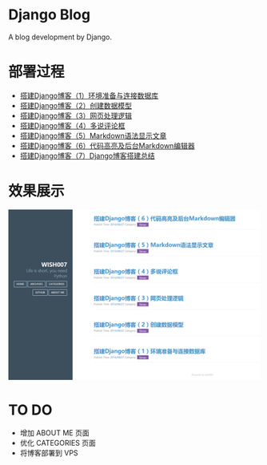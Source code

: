 # Django Blog
A blog development by Django.



# 部署过程

- [搭建Django博客（1）环境准备与连接数据库](http://wish007.github.io/2016/09/05/%E6%90%AD%E5%BB%BADjango%E5%8D%9A%E5%AE%A2%EF%BC%881%EF%BC%89%E7%8E%AF%E5%A2%83%E5%87%86%E5%A4%87%E4%B8%8E%E8%BF%9E%E6%8E%A5%E6%95%B0%E6%8D%AE%E5%BA%93/)
- [搭建Django博客（2）创建数据模型](http://wish007.github.io/2016/09/05/%E6%90%AD%E5%BB%BADjango%E5%8D%9A%E5%AE%A2%EF%BC%882%EF%BC%89%E5%88%9B%E5%BB%BA%E6%95%B0%E6%8D%AE%E6%A8%A1%E5%9E%8B/)
- [搭建Django博客（3）网页处理逻辑](http://wish007.github.io/2016/09/05/%E6%90%AD%E5%BB%BADjango%E5%8D%9A%E5%AE%A2%EF%BC%883%EF%BC%89%E7%BD%91%E9%A1%B5%E5%A4%84%E7%90%86%E9%80%BB%E8%BE%91/)
- [搭建Django博客（4）多说评论框](http://wish007.github.io/2016/09/05/%E6%90%AD%E5%BB%BADjango%E5%8D%9A%E5%AE%A2%EF%BC%884%EF%BC%89%E5%A4%9A%E8%AF%B4%E8%AF%84%E8%AE%BA%E6%A1%86/)
- [搭建Django博客（5）Markdown语法显示文章](http://wish007.github.io/2016/09/05/%E6%90%AD%E5%BB%BADjango%E5%8D%9A%E5%AE%A2%EF%BC%885%EF%BC%89Markdown%E8%AF%AD%E6%B3%95%E6%98%BE%E7%A4%BA%E6%96%87%E7%AB%A0/)
- [搭建Django博客（6）代码高亮及后台Markdown编辑器](http://wish007.github.io/2016/09/05/%E6%90%AD%E5%BB%BADjango%E5%8D%9A%E5%AE%A2%EF%BC%886%EF%BC%89%E4%BB%A3%E7%A0%81%E9%AB%98%E4%BA%AE%E5%8F%8A%E5%90%8E%E5%8F%B0Markdown%E7%BC%96%E8%BE%91%E5%99%A8/)
- [搭建Django博客（7）Django博客搭建总结](http://wish007.github.io/2016/09/05/%E6%90%AD%E5%BB%BADjango%E5%8D%9A%E5%AE%A2%EF%BC%887%EF%BC%89Django%20%E5%8D%9A%E5%AE%A2%E6%90%AD%E5%BB%BA%E6%80%BB%E7%BB%93/)



# 效果展示

![Django Blog](https://github.com/wish007/django_blog/blob/master/README_IMG/archives.png)



# TO DO

- 增加 ABOUT ME 页面
- 优化 CATEGORIES 页面
- 将博客部署到 VPS